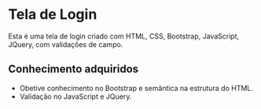 # Tela de Login
Esta é uma tela de login criado com HTML, CSS, Bootstrap, JavaScript, JQuery, com validações de campo.

## Conhecimento adquiridos
* Obetive conhecimento no Bootstrap e semântica na estrutura do HTML.
* Validação no JavaScript e JQuery.

